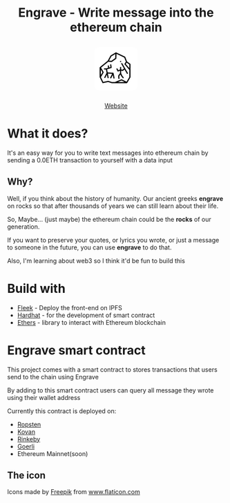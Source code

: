 <h1 style="border-bottom:0" align="center">Engrave - Write message into the ethereum chain</h1>
<a><p align="center"><img style="border-radius:20px; width:100px;padding:10px;" src="./www/public/logo.png"/></p></a>

<p align="center"><a href="https://engrave.on.fleek.co">Website</a></p>


# What it does?
It's an easy way for you to write text messages into ethereum chain by sending a 0.0ETH transaction to yourself with a data input


## Why?
Well, if you think about the history of humanity. Our ancient greeks __engrave__ on rocks so that after thousands of years we can still learn about their life.

So, Maybe... (just maybe) the ethereum chain could be the __rocks__ of our generation.

If you want to preserve your quotes, or lyrics you wrote, or just a message to someone in the future, you can use __engrave__ to do that.

Also, I'm learning about web3 so I think it'd be fun to build this


# Build with 
- [Fleek](https://fleek.co/) - Deploy the front-end on IPFS
- [Hardhat](https://hardhat.org/) - for the development of smart contract
- [Ethers](https://docs.ethers.io/) - library to interact with Ethereum blockchain

# Engrave smart contract
This project comes with a smart contract to stores transactions that users send to the chain using Engrave

By adding to this smart contract users can query all message they wrote using their wallet address

Currently this contract is deployed on:
- [Ropsten](https://ropsten.etherscan.io/address/0xf166427615c41206246ff3e2d8332f4890b38068)
- [Kovan]()
- [Rinkeby]()
- [Goerli]()
- Ethereum Mainnet(soon)

## The icon
<div>Icons made by <a href="https://www.freepik.com" title="Freepik">Freepik</a> from <a href="https://www.flaticon.com/" title="Flaticon">www.flaticon.com</a></div>
